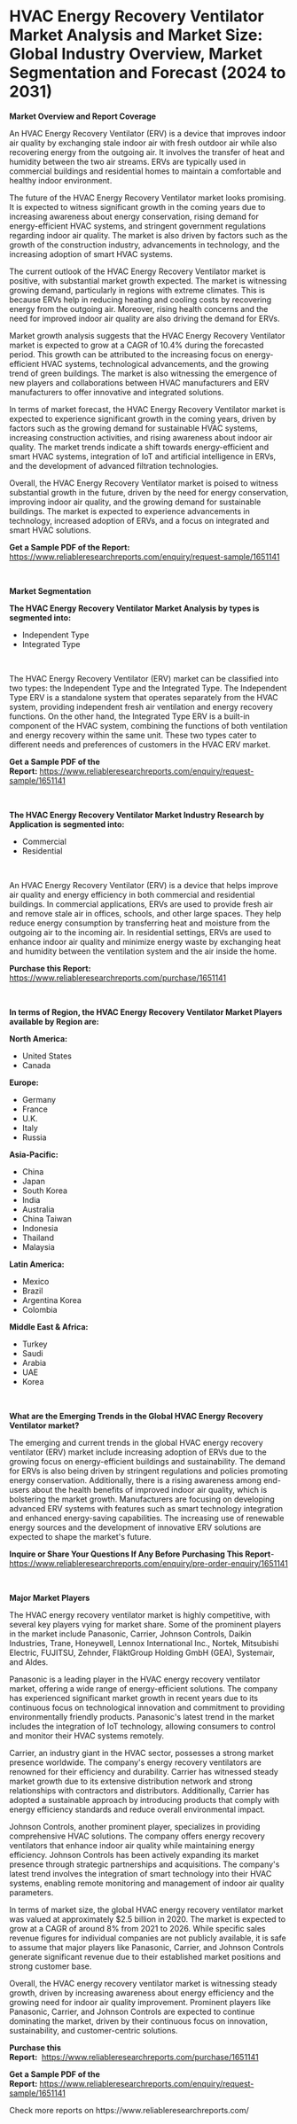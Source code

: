 <p><h1>HVAC Energy Recovery Ventilator Market Analysis and Market Size: Global Industry Overview, Market Segmentation and Forecast (2024 to 2031)</h1></p><p><strong>Market Overview and Report Coverage</strong></p>
<p><p>An HVAC Energy Recovery Ventilator (ERV) is a device that improves indoor air quality by exchanging stale indoor air with fresh outdoor air while also recovering energy from the outgoing air. It involves the transfer of heat and humidity between the two air streams. ERVs are typically used in commercial buildings and residential homes to maintain a comfortable and healthy indoor environment.</p><p>The future of the HVAC Energy Recovery Ventilator market looks promising. It is expected to witness significant growth in the coming years due to increasing awareness about energy conservation, rising demand for energy-efficient HVAC systems, and stringent government regulations regarding indoor air quality. The market is also driven by factors such as the growth of the construction industry, advancements in technology, and the increasing adoption of smart HVAC systems.</p><p>The current outlook of the HVAC Energy Recovery Ventilator market is positive, with substantial market growth expected. The market is witnessing growing demand, particularly in regions with extreme climates. This is because ERVs help in reducing heating and cooling costs by recovering energy from the outgoing air. Moreover, rising health concerns and the need for improved indoor air quality are also driving the demand for ERVs.</p><p>Market growth analysis suggests that the HVAC Energy Recovery Ventilator market is expected to grow at a CAGR of 10.4% during the forecasted period. This growth can be attributed to the increasing focus on energy-efficient HVAC systems, technological advancements, and the growing trend of green buildings. The market is also witnessing the emergence of new players and collaborations between HVAC manufacturers and ERV manufacturers to offer innovative and integrated solutions.</p><p>In terms of market forecast, the HVAC Energy Recovery Ventilator market is expected to experience significant growth in the coming years, driven by factors such as the growing demand for sustainable HVAC systems, increasing construction activities, and rising awareness about indoor air quality. The market trends indicate a shift towards energy-efficient and smart HVAC systems, integration of IoT and artificial intelligence in ERVs, and the development of advanced filtration technologies.</p><p>Overall, the HVAC Energy Recovery Ventilator market is poised to witness substantial growth in the future, driven by the need for energy conservation, improving indoor air quality, and the growing demand for sustainable buildings. The market is expected to experience advancements in technology, increased adoption of ERVs, and a focus on integrated and smart HVAC solutions.</p></p>
<p><strong>Get a Sample PDF of the Report:</strong> <a href="https://www.reliableresearchreports.com/enquiry/request-sample/1651141">https://www.reliableresearchreports.com/enquiry/request-sample/1651141</a></p>
<p>&nbsp;</p>
<p><strong>Market Segmentation</strong></p>
<p><strong>The HVAC Energy Recovery Ventilator Market Analysis by types is segmented into:</strong></p>
<p><ul><li>Independent Type</li><li>Integrated Type</li></ul></p>
<p>&nbsp;</p>
<p><p>The HVAC Energy Recovery Ventilator (ERV) market can be classified into two types: the Independent Type and the Integrated Type. The Independent Type ERV is a standalone system that operates separately from the HVAC system, providing independent fresh air ventilation and energy recovery functions. On the other hand, the Integrated Type ERV is a built-in component of the HVAC system, combining the functions of both ventilation and energy recovery within the same unit. These two types cater to different needs and preferences of customers in the HVAC ERV market.</p></p>
<p><strong>Get a Sample PDF of the Report:</strong>&nbsp;<a href="https://www.reliableresearchreports.com/enquiry/request-sample/1651141">https://www.reliableresearchreports.com/enquiry/request-sample/1651141</a></p>
<p>&nbsp;</p>
<p><strong>The HVAC Energy Recovery Ventilator Market Industry Research by Application is segmented into:</strong></p>
<p><ul><li>Commercial</li><li>Residential</li></ul></p>
<p>&nbsp;</p>
<p><p>An HVAC Energy Recovery Ventilator (ERV) is a device that helps improve air quality and energy efficiency in both commercial and residential buildings. In commercial applications, ERVs are used to provide fresh air and remove stale air in offices, schools, and other large spaces. They help reduce energy consumption by transferring heat and moisture from the outgoing air to the incoming air. In residential settings, ERVs are used to enhance indoor air quality and minimize energy waste by exchanging heat and humidity between the ventilation system and the air inside the home.</p></p>
<p><strong>Purchase this Report:</strong>&nbsp; <a href="https://www.reliableresearchreports.com/purchase/1651141">https://www.reliableresearchreports.com/purchase/1651141</a></p>
<p>&nbsp;</p>
<p><strong>In terms of Region, the HVAC Energy Recovery Ventilator Market Players available by Region are:</strong></p>
<p>
    <p> <strong> North America: </strong>
        <ul>
            <li>United States</li>
            <li>Canada</li>
        </ul>
        </p> 
    <p> <strong> Europe: </strong>
        <ul>
            <li>Germany</li>
            <li>France</li>
            <li>U.K.</li>
            <li>Italy</li>
            <li>Russia</li>
        </ul>
        </p> 
    <p> <strong> Asia-Pacific: </strong>
        <ul>
            <li>China</li>
            <li>Japan</li>
            <li>South Korea</li>
            <li>India</li>
            <li>Australia</li>
            <li>China Taiwan</li>
            <li>Indonesia</li>
            <li>Thailand</li>
            <li>Malaysia</li>
        </ul>
        </p> 
    <p> <strong> Latin America: </strong>
        <ul>
            <li>Mexico</li>
            <li>Brazil</li>
            <li>Argentina Korea</li>
            <li>Colombia</li>
        </ul>
        </p> 
    <p> <strong> Middle East & Africa: </strong>
        <ul>
            <li>Turkey</li>
            <li>Saudi</li>
            <li>Arabia</li>
            <li>UAE</li>
            <li>Korea</li>
        </ul>
    </p>
    </p>
<p>&nbsp;</p>
<p><strong>What are the Emerging Trends in the Global HVAC Energy Recovery Ventilator market?</strong></p>
<p><p>The emerging and current trends in the global HVAC energy recovery ventilator (ERV) market include increasing adoption of ERVs due to the growing focus on energy-efficient buildings and sustainability. The demand for ERVs is also being driven by stringent regulations and policies promoting energy conservation. Additionally, there is a rising awareness among end-users about the health benefits of improved indoor air quality, which is bolstering the market growth. Manufacturers are focusing on developing advanced ERV systems with features such as smart technology integration and enhanced energy-saving capabilities. The increasing use of renewable energy sources and the development of innovative ERV solutions are expected to shape the market's future.</p></p>
<p><strong>Inquire or Share Your Questions If Any Before Purchasing This Report</strong>- <a href="https://www.reliableresearchreports.com/enquiry/pre-order-enquiry/1651141">https://www.reliableresearchreports.com/enquiry/pre-order-enquiry/1651141</a></p>
<p>&nbsp;</p>
<p><strong>Major Market Players</strong></p>
<p><p>The HVAC energy recovery ventilator market is highly competitive, with several key players vying for market share. Some of the prominent players in the market include Panasonic, Carrier, Johnson Controls, Daikin Industries, Trane, Honeywell, Lennox International Inc., Nortek, Mitsubishi Electric, FUJITSU, Zehnder, FläktGroup Holding GmbH (GEA), Systemair, and Aldes.</p><p>Panasonic is a leading player in the HVAC energy recovery ventilator market, offering a wide range of energy-efficient solutions. The company has experienced significant market growth in recent years due to its continuous focus on technological innovation and commitment to providing environmentally friendly products. Panasonic's latest trend in the market includes the integration of IoT technology, allowing consumers to control and monitor their HVAC systems remotely.</p><p>Carrier, an industry giant in the HVAC sector, possesses a strong market presence worldwide. The company's energy recovery ventilators are renowned for their efficiency and durability. Carrier has witnessed steady market growth due to its extensive distribution network and strong relationships with contractors and distributors. Additionally, Carrier has adopted a sustainable approach by introducing products that comply with energy efficiency standards and reduce overall environmental impact.</p><p>Johnson Controls, another prominent player, specializes in providing comprehensive HVAC solutions. The company offers energy recovery ventilators that enhance indoor air quality while maintaining energy efficiency. Johnson Controls has been actively expanding its market presence through strategic partnerships and acquisitions. The company's latest trend involves the integration of smart technology into their HVAC systems, enabling remote monitoring and management of indoor air quality parameters.</p><p>In terms of market size, the global HVAC energy recovery ventilator market was valued at approximately $2.5 billion in 2020. The market is expected to grow at a CAGR of around 8% from 2021 to 2026. While specific sales revenue figures for individual companies are not publicly available, it is safe to assume that major players like Panasonic, Carrier, and Johnson Controls generate significant revenue due to their established market positions and strong customer base.</p><p>Overall, the HVAC energy recovery ventilator market is witnessing steady growth, driven by increasing awareness about energy efficiency and the growing need for indoor air quality improvement. Prominent players like Panasonic, Carrier, and Johnson Controls are expected to continue dominating the market, driven by their continuous focus on innovation, sustainability, and customer-centric solutions.</p></p>
<p><strong>Purchase this Report:</strong>&nbsp;&nbsp;<a href="https://www.reliableresearchreports.com/purchase/1651141">https://www.reliableresearchreports.com/purchase/1651141</a></p>
<p></p>
<p><strong>Get a Sample PDF of the Report:</strong>&nbsp;<a href="https://www.reliableresearchreports.com/enquiry/request-sample/1651141">https://www.reliableresearchreports.com/enquiry/request-sample/1651141</a></p>
<p>Check more reports on https://www.reliableresearchreports.com/</p>